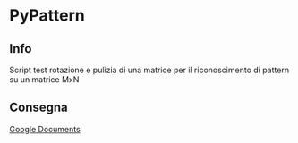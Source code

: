 # PyPattern

## Info

Script test rotazione e pulizia di una matrice per il riconoscimento di pattern su un matrice MxN

## Consegna

[Google Documents](https://docs.google.com/document/d/1wGHN8V4cFmH18pcsGDAUHsY5DrgffHpR/edit)

